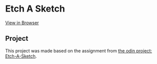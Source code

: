 # Etch A Sketch

[View in Browser](https://novibonjovi.github.io/etch-a-sketch/)

## Project
This project was made based on the assignment from [the odin project: Etch-A-Sketch](https://www.theodinproject.com/courses/web-development-101/lessons/etch-a-sketch-project).
